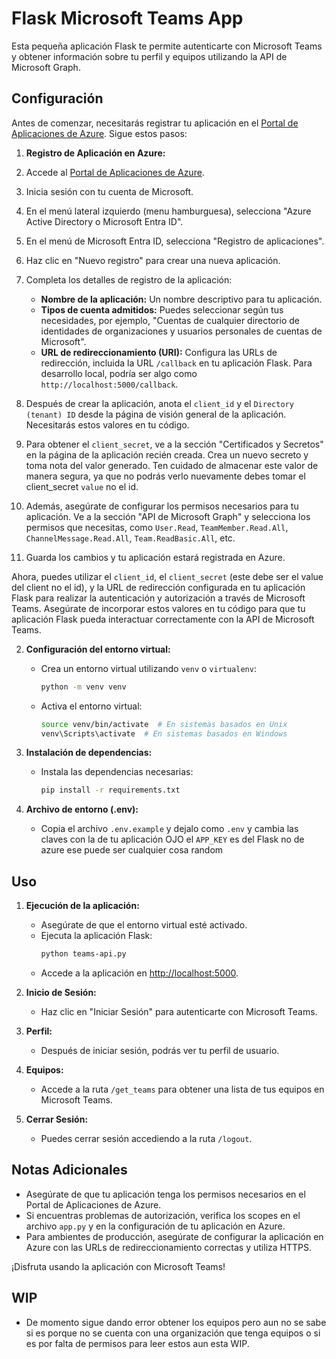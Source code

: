 # Flask Microsoft Teams App

Esta pequeña aplicación Flask te permite autenticarte con Microsoft Teams y obtener información sobre tu perfil y equipos utilizando la API de Microsoft Graph.

## Configuración

Antes de comenzar, necesitarás registrar tu aplicación en el [Portal de Aplicaciones de Azure](https://portal.azure.com/). Sigue estos pasos:


1. **Registro de Aplicación en Azure:**

1. Accede al [Portal de Aplicaciones de Azure](https://portal.azure.com/).

2. Inicia sesión con tu cuenta de Microsoft.

3. En el menú lateral izquierdo (menu hamburguesa), selecciona "Azure Active Directory o Microsoft Entra ID".

4. En el menú de Microsoft Entra ID, selecciona "Registro de aplicaciones".

5. Haz clic en "Nuevo registro" para crear una nueva aplicación.

6. Completa los detalles de registro de la aplicación:
   - **Nombre de la aplicación:** Un nombre descriptivo para tu aplicación.
   - **Tipos de cuenta admitidos:** Puedes seleccionar según tus necesidades, por ejemplo, "Cuentas de cualquier directorio de identidades de organizaciones y usuarios personales de cuentas de Microsoft".
   - **URL de redireccionamiento (URI):** Configura las URLs de redirección, incluida la URL `/callback` en tu aplicación Flask. Para desarrollo local, podría ser algo como `http://localhost:5000/callback`.

7. Después de crear la aplicación, anota el `client_id` y el `Directory (tenant) ID` desde la página de visión general de la aplicación. Necesitarás estos valores en tu código.

8. Para obtener el `client_secret`, ve a la sección "Certificados y Secretos" en la página de la aplicación recién creada. Crea un nuevo secreto y toma nota del valor generado. Ten cuidado de almacenar este valor de manera segura, ya que no podrás verlo nuevamente debes tomar el client_secret `value` no el id.

9. Además, asegúrate de configurar los permisos necesarios para tu aplicación. Ve a la sección "API de Microsoft Graph" y selecciona los permisos que necesitas, como `User.Read`, `TeamMember.Read.All`, `ChannelMessage.Read.All`, `Team.ReadBasic.All`, etc.

10. Guarda los cambios y tu aplicación estará registrada en Azure.

Ahora, puedes utilizar el `client_id`, el `client_secret` (este debe ser el value del client no el id), y la URL de redirección configurada en tu aplicación Flask para realizar la autenticación y autorización a través de Microsoft Teams. Asegúrate de incorporar estos valores en tu código para que tu aplicación Flask pueda interactuar correctamente con la API de Microsoft Teams.


2. **Configuración del entorno virtual:**
   - Crea un entorno virtual utilizando `venv` o `virtualenv`:
     ```bash
     python -m venv venv
     ```
   - Activa el entorno virtual:
     ```bash
     source venv/bin/activate  # En sistemas basados en Unix
     venv\Scripts\activate  # En sistemas basados en Windows
     ```

3. **Instalación de dependencias:**
   - Instala las dependencias necesarias:
     ```bash
     pip install -r requirements.txt
     ```

4. **Archivo de entorno (.env):**
   - Copia el archivo `.env.example` y dejalo como `.env` y cambia las claves con la de tu aplicación OJO el `APP_KEY` es del Flask no de azure ese puede ser cualquier cosa random

## Uso

1. **Ejecución de la aplicación:**
   - Asegúrate de que el entorno virtual esté activado.
   - Ejecuta la aplicación Flask:
     ```bash
     python teams-api.py
     ```
   - Accede a la aplicación en [http://localhost:5000](http://localhost:5000).

2. **Inicio de Sesión:**
   - Haz clic en "Iniciar Sesión" para autenticarte con Microsoft Teams.

3. **Perfil:**
   - Después de iniciar sesión, podrás ver tu perfil de usuario.

4. **Equipos:**
   - Accede a la ruta `/get_teams` para obtener una lista de tus equipos en Microsoft Teams.

5. **Cerrar Sesión:**
   - Puedes cerrar sesión accediendo a la ruta `/logout`.

## Notas Adicionales

- Asegúrate de que tu aplicación tenga los permisos necesarios en el Portal de Aplicaciones de Azure.
- Si encuentras problemas de autorización, verifica los scopes en el archivo `app.py` y en la configuración de tu aplicación en Azure.
- Para ambientes de producción, asegúrate de configurar la aplicación en Azure con las URLs de redireccionamiento correctas y utiliza HTTPS.

¡Disfruta usando la aplicación con Microsoft Teams!

## WIP

- De momento sigue dando error obtener los equipos pero aun no se sabe si es porque no se cuenta con una organización que tenga equipos o si es por falta de permisos para leer estos aun esta WIP.
